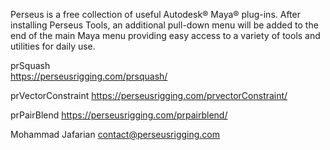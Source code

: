 Perseus is a free collection of useful Autodesk® Maya® plug-ins. 
After installing Perseus Tools, an additional pull-down menu will be added to the end of the main Maya menu providing easy access to a variety of tools and utilities for daily use.

prSquash  
https://perseusrigging.com/prsquash/

prVectorConstraint
https://perseusrigging.com/prvectorConstraint/

prPairBlend
https://perseusrigging.com/prpairblend/



Mohammad Jafarian
contact@perseusrigging.com
